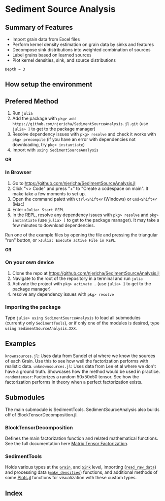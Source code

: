 # Sediment Source Analysis

## Summary of Features
- Import grain data from Excel files
- Perform kernel density estimation on grain data by sinks and features
- Decompose sink distributions into weighted combination of sources
- Label grains based on learned sources
- Plot kernel densities, sink, and source distributions

```@contents
Depth = 3
```
## How setup the environment
## Prefered Method
1. Run `julia`
2. Add the package with `pkg> add https://github.com/njericha/SedimentSourceAnalysis.jl.git`
(use `julia> ]` to get to the package manager)
3. Resolve dependency issues with `pkg> resolve` and check it works with `pkg> precompile` (if you have an error with dependencies not downloading, try `pkg> instantiate`)
3. Import with `using SedimentSourceAnalysis`

**OR**
### In Browser
1. Go to <https://github.com/njericha/SedimentSourceAnalysis.jl>
2. Click "<> Code" and press "+" to "Create a codespace on main". It make take a few moments to set up.
3. Open the command palett with `Ctrl+Shift+P` (Windows) or `Cmd+Shift+P` (Mac)
4. Enter `>Julia: Start REPL`
5. In the REPL, resolve any dependency issues with `pkg> resolve` and `pkg> instantiate` (use `julia> ]` to get to the package manager). It may take a few minutes to download dependencies.

Run one of the example files by opening the file and pressing the triangular "run" button, or `>Julia: Execute active File in REPL`.

**OR**
### On your own device
1. Clone the repo at <https://github.com/njericha/SedimentSourceAnalysis.jl>
2. Navigate to the root of the repository in a terminal and run `julia`
3. Activate the project with `pkg> activate .` (use `julia> ]` to get to the package manager)
4. resolve any dependency issues with `pkg> resolve`

### Importing the package
Type `julia> using SedimentSourceAnalysis` to load all submodules (currently only `SedimentTools`), or if only one of the modules is desired, type `using SedimentSourceAnalysis.XXX`.

## Examples
`knownsources.jl`: Uses data from Sundel et al where we know the sources of each Grain. Use this to see how well the factorization performs with realistic data.
`unknownsources.jl`: Uses data from Lee et al where we don't have a ground truth. Showcases how the method would be used in practice.
`randomtensor`: Factorizes a random 50x50x50 tensor. See how the factorization performs in theory when a perfect factorization exists.

## Submodules
The main submodule is SedimentTools. SedimentSourceAnalysis also builds off of BlockTensorDecomposition.jl.

### BlockTensorDecomposition
Defines the main factorization function and related mathematical functions. See the full documentation here [Matrix Tensor Factorization](@ref).

### SedimentTools
Holds various types at the [`Grain`](@ref), and [`Sink`](@ref) level, importing ([`read_raw_data`](@ref)) and processing data ([`make_densities`](@ref)) functions, and additional methods of some [Plots.jl](https://docs.juliaplots.org/stable/) functions for visualization with these custom types.

## Index

```@index
```
